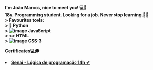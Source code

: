 <br><b>I'm João Marcos, nice to meet you! 💻👋<b><br>
         18y. Programming student. Looking for a job. Never stop learning.💪🍃<br>
         > Favourites tools: <br>
         > 🐍 Python <br>
         > ![image](https://user-images.githubusercontent.com/73258473/111555326-eeef3480-8766-11eb-990f-b8cb549ff77e.png) JavaScript <br>
         > <> HTML <br>
         > ![image](https://user-images.githubusercontent.com/73258473/111547495-05da5a80-8758-11eb-9cc9-cc1fa96913da.png) CSS-3 <br>
       
  <p>Certificates💻🎓
  <li><a href="https://github.com/J040-M4RC0S-Z/first-programs/blob/main/Certificados/certificado%20l%C3%B3gica%20de%20programa%C3%A7%C3%A3o_page-0001.jpg?raw=true
" target="_blank" > Senai - Lógica de programação 14h ✔</a></li>
  <p>    


 
